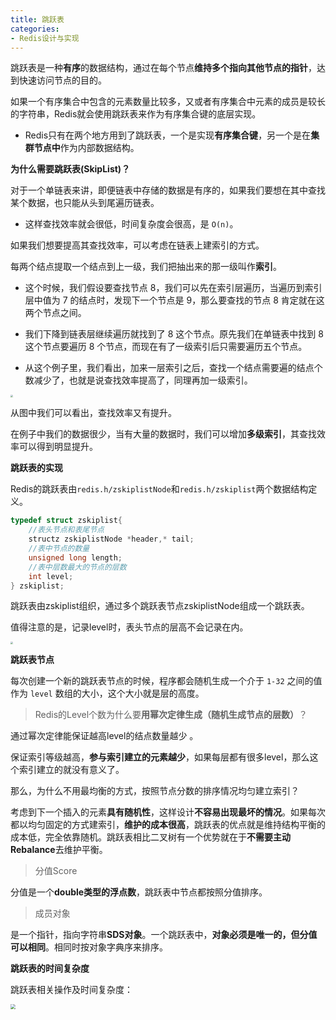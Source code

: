 ```yaml
---
title: 跳跃表
categories: 
- Redis设计与实现
---
```


跳跃表是一种**有序**的数据结构，通过在每个节点**维持多个指向其他节点的指针**，达到快速访问节点的目的。

如果一个有序集合中包含的元素数量比较多，又或者有序集合中元素的成员是较长的字符串，Redis就会使用跳跃表来作为有序集合键的底层实现。

* Redis只有在两个地方用到了跳跃表，一个是实现**有序集合键**，另一个是在**集群节点中**作为内部数据结构。

**为什么需要跳跃表(SkipList)？**

对于一个单链表来讲，即便链表中存储的数据是有序的，如果我们要想在其中查找某个数据，也只能从头到尾遍历链表。

* 这样查找效率就会很低，时间复杂度会很高，是 `O(n)`。

如果我们想要提高其查找效率，可以考虑在链表上建索引的方式。

每两个结点提取一个结点到上一级，我们把抽出来的那一级叫作**索引**。

* 这个时候，我们假设要查找节点 8，我们可以先在索引层遍历，当遍历到索引层中值为 7 的结点时，发现下一个节点是 9，那么要查找的节点 8 肯定就在这两个节点之间。

* 我们下降到链表层继续遍历就找到了 8 这个节点。原先我们在单链表中找到 8 这个节点要遍历 8 个节点，而现在有了一级索引后只需要遍历五个节点。

* 从这个例子里，我们看出，加来一层索引之后，查找一个结点需要遍的结点个数减少了，也就是说查找效率提高了，同理再加一级索引。

<img src="https://img-blog.csdnimg.cn/2e139e628bc048fd883a0e7a5a6de682.png" style="zoom:25%;" />

从图中我们可以看出，查找效率又有提升。

在例子中我们的数据很少，当有大量的数据时，我们可以增加**多级索引**，其查找效率可以得到明显提升。

**跳跃表的实现**

Redis的跳跃表由`redis.h/zskiplistNode`和`redis.h/zskiplist`两个数据结构定义。

```c
typedef struct zskiplist{
    //表头节点和表尾节点
    structz zskiplistNode *header,* tail;
    //表中节点的数量
    unsigned long length;
    //表中层数最大的节点的层数
    int level;
} zskiplist;
```

跳跃表由zskiplist组织，通过多个跳跃表节点zskiplistNode组成一个跳跃表。

值得注意的是，记录level时，表头节点的层高不会记录在内。

<img src="https://img-blog.csdnimg.cn/320f95245d9d44e38f8e65f3fe8aeca2.png" style="zoom:25%;" />

**跳跃表节点**

每次创建一个新的跳跃表节点的时候，程序都会随机生成一个介于 `1-32` 之间的值作为 `level` 数组的大小，这个大小就是层的高度。

> Redis的Level个数为什么要**用幂次定律生成（随机生成节点的层数）**？

通过幂次定律能保证越高level的结点数量越少 。

保证索引等级越高，**参与索引建立的元素越少**，如果每层都有很多level，那么这个索引建立的就没有意义了。

那么，为什么不用最均衡的方式，按照节点分数的排序情况均匀建立索引？

考虑到下一个插入的元素**具有随机性**，这样设计**不容易出现最坏的情况**。如果每次都以均匀固定的方式建索引，**维护的成本很高**，跳跃表的优点就是维持结构平衡的成本低，完全依靠随机。跳跃表相比二叉树有一个优势就在于**不需要主动Rebalance**去维护平衡。

> 分值Score

分值是一个**double类型的浮点数**，跳跃表中节点都按照分值排序。

> 成员对象

是一个指针，指向字符串**SDS对象**。一个跳跃表中，**对象必须是唯一的，但分值可以相同**。相同时按对象字典序来排序。

**跳跃表的时间复杂度**

跳跃表相关操作及时间复杂度：

<img src="https://img-blog.csdnimg.cn/9baae648f23644238b346e5d9102bb1a.png" style="zoom:50%;" />